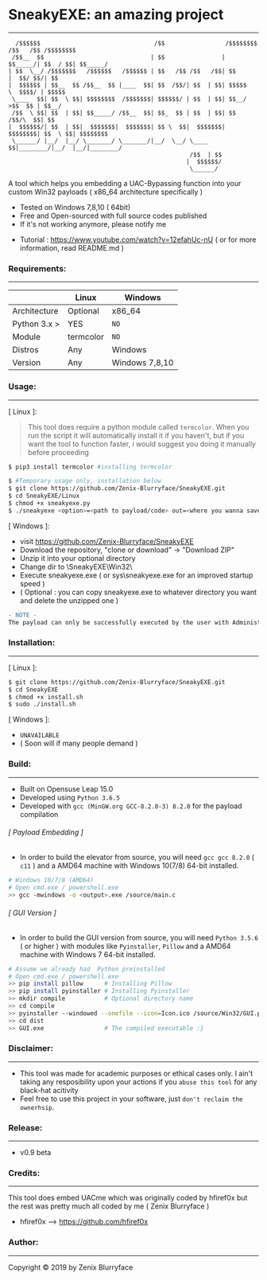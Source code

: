 # SneakyEXE: an amazing project
---
      /$$$$$$                                /$$                 /$$$$$$$$ /$$   /$$ /$$$$$$$$
     /$$__  $$                              | $$                | $$_____/| $$  / $$| $$_____/
    | $$  \__/ /$$$$$$$   /$$$$$$   /$$$$$$ | $$   /$$ /$$   /$$| $$      |  $$/ $$/| $$      
    |  $$$$$$ | $$__  $$ /$$__  $$ |____  $$| $$  /$$/| $$  | $$| $$$$$    \  $$$$/ | $$$$$    
     \____  $$| $$  \ $$| $$$$$$$$  /$$$$$$$| $$$$$$/ | $$  | $$| $$__/     >$$  $$ | $$__/   
     /$$  \ $$| $$  | $$| $$_____/ /$$__  $$| $$_  $$ | $$  | $$| $$       /$$/\  $$| $$      
    |  $$$$$$/| $$  | $$|  $$$$$$$|  $$$$$$$| $$ \  $$|  $$$$$$$| $$$$$$$$| $$  \ $$| $$$$$$$$
     \______/ |__/  |__/ \_______/ \_______/|__/  \__/ \____  $$|________/|__/  |__/|________/
                                                       /$$  | $$                              
                                                      |  $$$$$$/                              
                                                       \______/   
A tool which helps you embedding a UAC-Bypassing function into your custom Win32 payloads ( x86_64 architecture specifically )
- Tested on Windows 7,8,10 ( 64bit)
- Free and Open-sourced with full source codes published
- If it's not working anymore, please notify me
+ Tutorial : https://www.youtube.com/watch?v=12efahUc-nU ( or for more information, read README.md )

### Requirements:
---
||Linux|Windows|
|-------------|-------------|-------------|
|Architecture|Optional|x86_64|x86_64|
|Python 3.x >| YES|`NO`|`NO`|
|Module|termcolor|`NO`|
|Distros|Any|Windows|
|Version|Any|Windows 7,8,10|Windows 7,8,10|

### Usage:
---
[ Linux ]:
> This tool does require a python module called `termcolor`. When you run the script it will automatically install it if you haven't, but if you want the tool to function faster, i would suggest you doing it manually before proceeding
```sh
$ pip3 install termcolor #installing termcolor
```
```sh
$ #Temporary usage only, installation below
$ git clone https://github.com/Zenix-Blurryface/SneakyEXE.git
$ cd SneakyEXE/Linux
$ chmod +x sneakyexe.py
$ ./sneakyexe <option>=<path to payload/code> out=<where you wanna save>
```
[ Windows ]:
* visit https://github.com/Zenix-Blurryface/SneakyEXE
* Download the repository, "clone or download" -> "Download ZIP"
* Unzip it into your optional directory
* Change dir to <Directory>\SneakyEXE\Win32\
* Execute sneakyexe.exe ( or sys\sneakyexe.exe for an improved startup speed )
* ( Optional : you can copy sneakyexe.exe to whatever directory you want and delete the unzipped one )
```diff
- NOTE -
The payload can only be successfully executed by the user with Administrator privilege. Users with limited token wouldn't succeed.
```

### Installation:
---
[ Linux ]:
```sh
$ git clone https://github.com/Zenix-Blurryface/SneakyEXE.git
$ cd SneakyEXE
$ chmod +x install.sh
$ sudo ./install.sh
```
[ Windows ]:
* `UNAVAILABLE`
* ( Soon will if many people demand )
### Build:
---
- Built on Opensuse Leap 15.0
- Developed using `Python 3.6.5`
- Developed with `gcc (MinGW.org GCC-8.2.0-3) 8.2.0` for the payload compilation
###### [ Payload Embedding ]
- In order to build the elevator from source, you will need `gcc gcc 8.2.0` ( `c11` ) and a AMD64 machine with Windows 10(7/8) 64-bit installed.
```sh
# Windows 10/7/8 (AMD64)
# Open cmd.exe / powershell.exe
>> gcc -mwindows -o <output>.exe /source/main.c
```
###### [ GUI Version ]
- In order to build the GUI version from source, you will need `Python 3.5.6` ( or higher ) with modules like `Pyinstaller`, `Pillow` and a AMD64 machine with Windows 7 64-bit installed.
```sh
# Assume we already had  Python preinstalled
# Open cmd.exe / powershell.exe
>> pip install pillow      # Installing Pillow
>> pip install pyinstaller # Installing Pyinstaller
>> mkdir compile           # Optional directory name
>> cd compile
>> pyinstaller --windowed --onefile --icon=Icon.ico /source/Win32/GUI.py # For sysematic version ( /sys ), remove --onefile
>> cd dist
>> GUI.exe                 # The compiled executable :}
```

### Disclaimer:

---
* This tool was made for academic purposes or ethical cases only. I ain't taking any resposibility upon your actions if you `abuse this tool` for any black-hat acitivity
* Feel free to use this project in your software, just `don't reclaim the ownerhsip`.

### Release:
---
- v0.9 beta

### Credits:
---
This tool does embed UACme which was originally coded by hfiref0x but the rest was pretty much all coded by me ( Zenix Blurryface )
  * hfiref0x --> https://github.com/hfiref0x
### Author:
---
Copyright © 2019 by Zenix Blurryface
